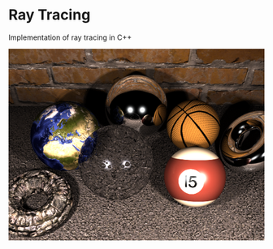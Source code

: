 # Ray Tracing
Implementation of ray tracing in C++

![example](https://github.com/jonemeth/RayTracing/blob/master/example.png)

